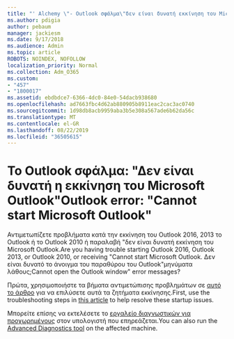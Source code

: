 ```yaml
---
title: "' Alchemy \"- Outlook σφάλμα\"δεν είναι δυνατή εκκίνηση του Microsoft Outlook'"
ms.author: pdigia
author: pebaum
manager: jackiesm
ms.date: 9/17/2018
ms.audience: Admin
ms.topic: article
ROBOTS: NOINDEX, NOFOLLOW
localization_priority: Normal
ms.collection: Adm_O365
ms.custom:
- "457"
- "1800017"
ms.assetid: ebdbdce7-6366-4dc0-84e0-54dacb938680
ms.openlocfilehash: ad7663fbc4d62ab880905b8911eac2cac3ac0740
ms.sourcegitcommit: 1d98db8acb9959aba3b5e308a567ade6b62da56c
ms.translationtype: MT
ms.contentlocale: el-GR
ms.lasthandoff: 08/22/2019
ms.locfileid: "36505615"
---
```

# <a name="outlook-error-cannot-start-microsoft-outlook"></a><span data-ttu-id="cacea-102">Το Outlook σφάλμα: "Δεν είναι δυνατή η εκκίνηση του Microsoft Outlook"</span><span class="sxs-lookup"><span data-stu-id="cacea-102">Outlook error: "Cannot start Microsoft Outlook"</span></span>

<span data-ttu-id="cacea-103">Αντιμετωπίζετε προβλήματα κατά την εκκίνηση του Outlook 2016, 2013 το Outlook ή το Outlook 2010 ή παραλαβή "δεν είναι δυνατή εκκίνηση του Microsoft Outlook.</span><span class="sxs-lookup"><span data-stu-id="cacea-103">Are you having trouble starting Outlook 2016, Outlook 2013, or Outlook 2010, or receiving "Cannot start Microsoft Outlook.</span></span> <span data-ttu-id="cacea-104">Δεν είναι δυνατό το άνοιγμα του παραθύρου του Outlook"μηνύματα λάθους;</span><span class="sxs-lookup"><span data-stu-id="cacea-104">Cannot open the Outlook window" error messages?</span></span>
  
<span data-ttu-id="cacea-105">Πρώτα, χρησιμοποιήστε τα βήματα αντιμετώπισης προβλημάτων σε [αυτό το άρθρο](https://support.office.com/article/I-can-t-start-Microsoft-Outlook-2016-2013-or-2010-or-receive-the-error-Cannot-start-Microsoft-Office-Outlook-Cannot-open-the-Outlook-Window-d1f69da6-b333-4650-97bf-4d77bd7abb85) για να επιλύσετε αυτά τα ζητήματα εκκίνησης.</span><span class="sxs-lookup"><span data-stu-id="cacea-105">First, use the troubleshooting steps in [this article](https://support.office.com/article/I-can-t-start-Microsoft-Outlook-2016-2013-or-2010-or-receive-the-error-Cannot-start-Microsoft-Office-Outlook-Cannot-open-the-Outlook-Window-d1f69da6-b333-4650-97bf-4d77bd7abb85) to help resolve these startup issues.</span></span> 
  
<span data-ttu-id="cacea-106">Μπορείτε επίσης να εκτελέσετε το [εργαλείο διαγνωστικών για προχωρημένους](https://aka.ms/SaRA-OutlookAdvDiagnostics) στον υπολογιστή που επηρεάζεται.</span><span class="sxs-lookup"><span data-stu-id="cacea-106">You can also run the [Advanced Diagnostics tool](https://aka.ms/SaRA-OutlookAdvDiagnostics) on the affected machine.</span></span> 
  

